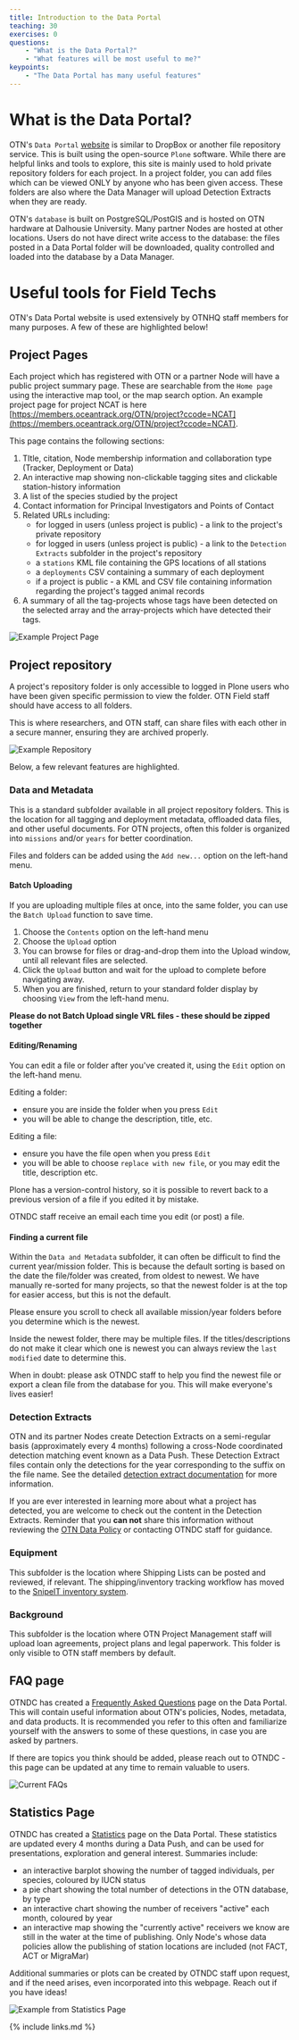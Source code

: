 ```yaml
---
title: Introduction to the Data Portal
teaching: 30
exercises: 0
questions:
    - "What is the Data Portal?"
    - "What features will be most useful to me?"
keypoints:
    - "The Data Portal has many useful features"
---
```


# What is the Data Portal?

OTN's `Data Portal` [website](https://members.oceantrack.org) is similar to DropBox or another file repository service. This is built using the open-source `Plone` software. While there are helpful links and tools to explore, this site is mainly used to hold private repository folders for each project. In a project folder, you can add files which can be viewed ONLY by anyone who has been given access. These folders are also where the Data Manager will upload Detection Extracts when they are ready.

OTN's `database` is built on PostgreSQL/PostGIS and is hosted on OTN hardware at Dalhousie University. Many partner Nodes are hosted at other locations. Users do not have direct write access to the database: the files posted in a Data Portal folder will be downloaded, quality controlled and loaded into the database by a Data Manager.



# Useful tools for Field Techs

OTN's Data Portal website is used extensively by OTNHQ staff members for many purposes. A few of these are highlighted below!

## Project Pages

Each project which has registered with OTN or a partner Node will have a public project summary page. These are searchable from the `Home page` using the interactive map tool, or the map search option. An example project page for project NCAT is here [https://members.oceantrack.org/OTN/project?ccode=NCAT](https://members.oceantrack.org/OTN/project?ccode=NCAT).

This page contains the following sections:

1. TItle, citation, Node membership information and collaboration type (Tracker, Deployment or Data)
2. An interactive map showing non-clickable tagging sites and clickable station-history information
3. A list of the species studied by the project
4. Contact information for Principal Investigators and Points of Contact
5. Related URLs including:
	* for logged in users (unless project is public) - a link to the project's private repository
	* for logged in users (unless project is public) - a link to the `Detection Extracts` subfolder in the project's repository
	* a `stations` KML file containing the GPS locations of all stations
	* a `deployments` CSV containing a summary of each deployment
	* if a project is public - a KML and CSV file containing information regarding the project's tagged animal records
6. A summary of all the tag-projects whose tags have been detected on the selected array and the array-projects which have detected their tags.

![Example Project Page](../fig/project_page_tools.PNG)

## Project repository

A project's repository folder is only accessible to logged in Plone users who have been given specific permission to view the folder. OTN Field staff should have access to all folders.

This is where researchers, and OTN staff, can share files with each other in a secure manner, ensuring they are archived properly. 

![Example Repository](../fig/repository_template.PNG)

Below, a few relevant features are highlighted.

### Data and Metadata

This is a standard subfolder available in all project repository folders. This is the location for all tagging and deployment metadata, offloaded data files, and other useful documents. For OTN projects, often this folder is organized into `missions` and/or `years` for better coordination.

Files and folders can be added using the `Add new...` option on the left-hand menu.


#### Batch Uploading

If you are uploading multiple files at once, into the same folder, you can use the `Batch Upload` function to save time.

1. Choose the `Contents` option on the left-hand menu
2. Choose the `Upload` option
3. You can browse for files or drag-and-drop them into the Upload window, until all relevant files are selected.
4. Click the `Upload` button and wait for the upload to complete before navigating away.
5. When you are finished, return to your standard folder display by choosing `View` from the left-hand menu.

**Please do not Batch Upload single VRL files - these should be zipped together**


#### Editing/Renaming

You can edit a file or folder after you've created it, using the `Edit` option on the left-hand menu.

Editing a folder:
- ensure you are inside the folder when you press `Edit`
- you will be able to change the description, title, etc.

Editing a file:
- ensure you have the file open when you press `Edit`
- you will be able to choose `replace with new file`, or you may edit the title, description etc.

Plone has a version-control history, so it is possible to revert back to a previous version of a file if you edited it by mistake.

OTNDC staff receive an email each time you edit (or post) a file.


#### Finding a current file

Within the `Data and Metadata` subfolder, it can often be difficult to find the current year/mission folder. This is because the default sorting is based on the date the file/folder was created, from oldest to newest. We have manually re-sorted for many projects, so that the newest folder is at the top for easier access, but this is not the default.

Please ensure you scroll to check all available mission/year folders before you determine which is the newest.

Inside the newest folder, there may be multiple files. If the titles/descriptions do not make it clear which one is newest you can always review the `last modified` date to determine this.

When in doubt: please ask OTNDC staff to help you find the newest file or export a clean file from the database for you. This will make everyone's lives easier!

### Detection Extracts

OTN and its partner Nodes create Detection Extracts on a semi-regular basis (approximately every 4 months) following a cross-Node coordinated detection matching event known as a Data Push. These Detection Extract files contain only the detections for the year corresponding to the suffix on the file name. See the detailed [detection extract documentation](https://members.oceantrack.org/data/otn-detection-extract-documentation-matched-to-animals) for more information.

If you are ever interested in learning more about what a project has detected, you are welcome to check out the content in the Detection Extracts. Reminder that you **can not** share this information without reviewing the [OTN Data Policy](https://members.oceantrack.org/data/policies) or contacting OTNDC staff for guidance.

### Equipment

This subfolder is the location where Shipping Lists can be posted and reviewed, if relevant. The shipping/inventory tracking workflow has moved to the [SnipeIT inventory system](https://ops.oceantrack.org/snipeit/).

### Background

This subfolder is the location where OTN Project Management staff will upload loan agreements, project plans and legal paperwork. This folder is only visible to OTN staff members by default.

## FAQ page

OTNDC has created a [Frequently Asked Questions](https://members.oceantrack.org/faq) page on the Data Portal. This will contain useful information about OTN's policies, Nodes, metadata, and data products. It is recommended you refer to this often and familiarize yourself with the answers to some of these questions, in case you are asked by partners.

If there are topics you think should be added, please reach out to OTNDC - this page can be updated at any time to remain valuable to users.

![Current FAQs](../fig/FAQ_page.PNG)

## Statistics Page

OTNDC has created a [Statistics](https://members.oceantrack.org/statistics) page on the Data Portal. These statistics are updated every 4 months during a Data Push, and can be used for presentations, exploration and general interest. Summaries include:

- an interactive barplot showing the number of tagged individuals, per species, coloured by IUCN status
- a pie chart showing the total number of detections in the OTN database, by type
- an interactive chart showing the number of receivers "active" each month, coloured by year
- an interactive map showing the "currently active" receivers we know are still in the water at the time of publishing. Only Node's whose data policies allow the publishing of station locations are included (not FACT, ACT or MigraMar)

Additional summaries or plots can be created by OTNDC staff upon request, and if the need arises, even incorporated into this webpage. Reach out if you have ideas!

![Example from Statistics Page](../fig/stats_page.PNG)

{% include links.md %}
